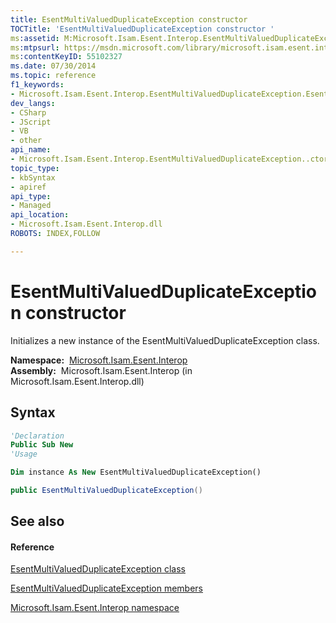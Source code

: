 ```yaml
---
title: EsentMultiValuedDuplicateException constructor 
TOCTitle: 'EsentMultiValuedDuplicateException constructor '
ms:assetid: M:Microsoft.Isam.Esent.Interop.EsentMultiValuedDuplicateException.#ctor
ms:mtpsurl: https://msdn.microsoft.com/library/microsoft.isam.esent.interop.esentmultivaluedduplicateexception.esentmultivaluedduplicateexception(v=EXCHG.10)
ms:contentKeyID: 55102327
ms.date: 07/30/2014
ms.topic: reference
f1_keywords:
- Microsoft.Isam.Esent.Interop.EsentMultiValuedDuplicateException.EsentMultiValuedDuplicateException
dev_langs:
- CSharp
- JScript
- VB
- other
api_name: 
- Microsoft.Isam.Esent.Interop.EsentMultiValuedDuplicateException..ctor
topic_type: 
- kbSyntax
- apiref
api_type: 
- Managed
api_location: 
- Microsoft.Isam.Esent.Interop.dll
ROBOTS: INDEX,FOLLOW

---
```


# EsentMultiValuedDuplicateException constructor

Initializes a new instance of the EsentMultiValuedDuplicateException class.

**Namespace:**  [Microsoft.Isam.Esent.Interop](hh596136\(v=exchg.10\).md)  
**Assembly:**  Microsoft.Isam.Esent.Interop (in Microsoft.Isam.Esent.Interop.dll)

## Syntax

``` vb
'Declaration
Public Sub New
'Usage

Dim instance As New EsentMultiValuedDuplicateException()
```

``` csharp
public EsentMultiValuedDuplicateException()
```

## See also

#### Reference

[EsentMultiValuedDuplicateException class](dn319652\(v=exchg.10\).md)

[EsentMultiValuedDuplicateException members](dn334704\(v=exchg.10\).md)

[Microsoft.Isam.Esent.Interop namespace](hh596136\(v=exchg.10\).md)

